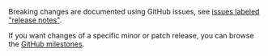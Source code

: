 Breaking changes are documented using GitHub issues, see [issues labeled "release notes"](https://github.com/hapijs/content/issues?q=is%3Aissue+label%3A%22release+notes%22).

If you want changes of a specific minor or patch release, you can browse the [GitHub milestones](https://github.com/hapijs/content/milestones?state=closed&direction=asc&sort=due_date).
